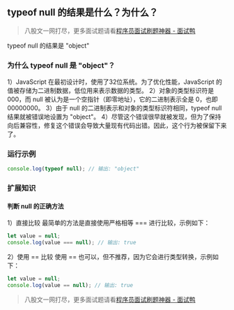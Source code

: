 ## typeof null 的结果是什么？为什么？
> 八股文一网打尽，更多面试题请看[程序员面试刷题神器 - 面试鸭](https://www.mianshiya.com/)

typeof null 的结果是 "object"

### 为什么 typeof null 是 "object"？
1）JavaScript 在最初设计时，使用了32位系统。为了优化性能，JavaScript 的值被存储为二进制数据，低位用来表示数据的类型。
2）对象的类型标识符是 000，而 null 被认为是一个空指针（即零地址），它的二进制表示全是 0，也即 00000000。
3）由于 null 的二进制表示和对象的类型标识符相同，typeof null 结果就被错误地设置为 "object"。
4）尽管这个错误很早就被发现，但为了保持向后兼容性，修复这个错误会导致大量现有代码出错。因此，这个行为被保留下来了。

### 运行示例
```javascript
console.log(typeof null); // 输出: "object"
```
### 扩展知识
#### 判断 null 的正确方法
1）直接比较
最简单的方法是直接使用严格相等 === 进行比较，示例如下：

```javascript
let value = null;
console.log(value === null); // 输出: true
```
2）使用 == 比较
使用 == 也可以，但不推荐，因为它会进行类型转换，示例如下：

```javascript
let value = null;
console.log(value == null); // 输出: true
```


> 八股文一网打尽，更多面试题请看[程序员面试刷题神器 - 面试鸭](https://www.mianshiya.com/)